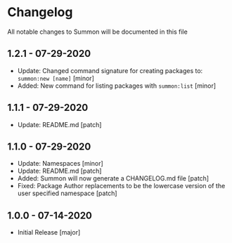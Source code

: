 # Changelog

All notable changes to Summon will be documented in this file

## 1.2.1 - 07-29-2020
- Update: Changed command signature for creating packages to: `summon:new [name]` [minor]
- Added: New command for listing packages with `summon:list` [minor]

## 1.1.1 - 07-29-2020
- Update: README.md [patch]

## 1.1.0 - 07-29-2020
- Update: Namespaces [minor]
- Update: README.md [patch]
- Added: Summon will now generate a CHANGELOG.md file [patch]
- Fixed: Package Author replacements to be the lowercase version of the user specified namespace [patch]


## 1.0.0 - 07-14-2020
- Initial Release [major]

